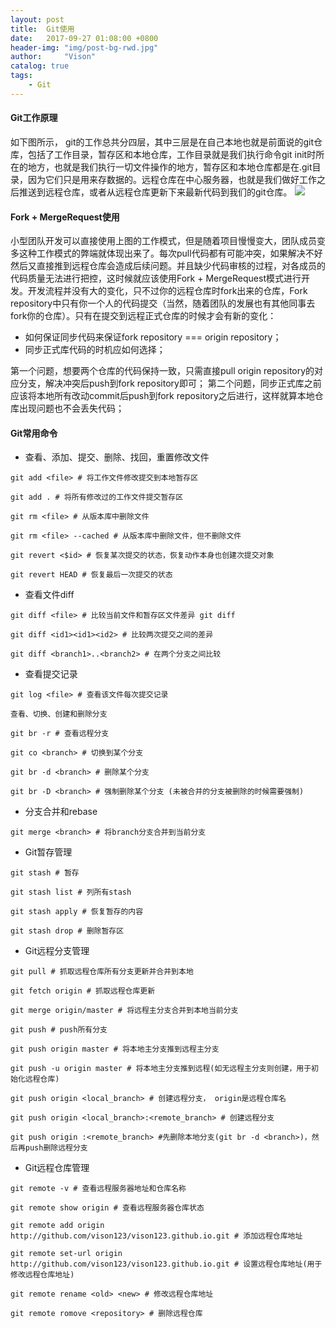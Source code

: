 ```yaml
---
layout: post
title:  Git使用
date:   2017-09-27 01:08:00 +0800
header-img: "img/post-bg-rwd.jpg"
author:     "Vison"
catalog: true
tags:
    - Git
---
```


#### Git工作原理

如下图所示， git的工作总共分四层，其中三层是在自己本地也就是前面说的git仓库，包括了工作目录，暂存区和本地仓库，工作目录就是我们执行命令git init时所在的地方，也就是我们执行一切文件操作的地方，暂存区和本地仓库都是在.git目录，因为它们只是用来存数据的。远程仓库在中心服务器，也就是我们做好工作之后推送到远程仓库，或者从远程仓库更新下来最新代码到我们的git仓库。
![](https://timgsa.baidu.com/timg?image&quality=80&size=b9999_10000&sec=1506494614783&di=64d663b648da92cb34a9669fcdad8755&imgtype=0&src=http%3A%2F%2Fimages2015.cnblogs.com%2Fblog%2F492092%2F201704%2F492092-20170401154338789-1814759422.png)

#### Fork + MergeRequest使用

小型团队开发可以直接使用上图的工作模式，但是随着项目慢慢变大，团队成员变多这种工作模式的弊端就体现出来了。每次pull代码都有可能冲突，如果解决不好然后又直接推到远程仓库会造成后续问题。并且缺少代码审核的过程，对各成员的代码质量无法进行把控，这时候就应该使用Fork + MergeRequest模式进行开发。开发流程并没有大的变化，只不过你的远程仓库时fork出来的仓库，Fork repository中只有你一个人的代码提交（当然，随着团队的发展也有其他同事去fork你的仓库）。只有在提交到远程正式仓库的时候才会有新的变化：

* 如何保证同步代码来保证fork repository === origin repository；
* 同步正式库代码的时机应如何选择；

第一个问题，想要两个仓库的代码保持一致，只需直接pull origin repository的对应分支，解决冲突后push到fork repository即可；
第二个问题，同步正式库之前应该将本地所有改动commit后push到fork repository之后进行，这样就算本地仓库出现问题也不会丢失代码；

#### Git常用命令

* 查看、添加、提交、删除、找回，重置修改文件

```
git add <file> # 将工作文件修改提交到本地暂存区

git add . # 将所有修改过的工作文件提交暂存区

git rm <file> # 从版本库中删除文件

git rm <file> --cached # 从版本库中删除文件，但不删除文件

git revert <$id> # 恢复某次提交的状态，恢复动作本身也创建次提交对象

git revert HEAD # 恢复最后一次提交的状态
```

* 查看文件diff

```
git diff <file> # 比较当前文件和暂存区文件差异 git diff

git diff <id1><id1><id2> # 比较两次提交之间的差异

git diff <branch1>..<branch2> # 在两个分支之间比较

```
* 查看提交记录

```
git log <file> # 查看该文件每次提交记录

查看、切换、创建和删除分支

git br -r # 查看远程分支

git co <branch> # 切换到某个分支

git br -d <branch> # 删除某个分支

git br -D <branch> # 强制删除某个分支 (未被合并的分支被删除的时候需要强制)
```
* 分支合并和rebase

```
git merge <branch> # 将branch分支合并到当前分支
```

* Git暂存管理

```
git stash # 暂存

git stash list # 列所有stash

git stash apply # 恢复暂存的内容

git stash drop # 删除暂存区
```
* Git远程分支管理

```
git pull # 抓取远程仓库所有分支更新并合并到本地

git fetch origin # 抓取远程仓库更新

git merge origin/master # 将远程主分支合并到本地当前分支

git push # push所有分支

git push origin master # 将本地主分支推到远程主分支

git push -u origin master # 将本地主分支推到远程(如无远程主分支则创建，用于初始化远程仓库)

git push origin <local_branch> # 创建远程分支， origin是远程仓库名

git push origin <local_branch>:<remote_branch> # 创建远程分支

git push origin :<remote_branch> #先删除本地分支(git br -d <branch>)，然后再push删除远程分支

```

* Git远程仓库管理

```
git remote -v # 查看远程服务器地址和仓库名称

git remote show origin # 查看远程服务器仓库状态

git remote add origin http://github.com/vison123/vison123.github.io.git # 添加远程仓库地址

git remote set-url origin http://github.com/vison123/vison123.github.io.git # 设置远程仓库地址(用于修改远程仓库地址)

git remote rename <old> <new> # 修改远程仓库地址

git remote romove <repository> # 删除远程仓库

```
